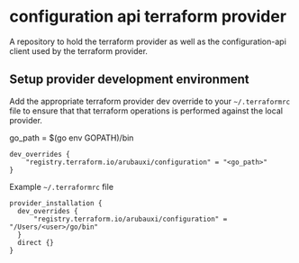 # configuration api terraform provider

A repository to hold the terraform provider as well as the configuration-api client used by the terraform provider.

## Setup provider development environment
Add the appropriate terraform provider dev override to your `~/.terraformrc` file to ensure that that terraform operations is performed against the local provider.

go_path = $(go env GOPATH)/bin

```
dev_overrides {
    "registry.terraform.io/arubauxi/configuration" = "<go_path>"
}
```

Example `~/.terraformrc` file
```
provider_installation {
  dev_overrides {
      "registry.terraform.io/arubauxi/configuration" = "/Users/<user>/go/bin"
  }
  direct {}
}
```
